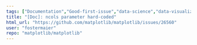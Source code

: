 ```yaml
---
tags: ["Documentation","Good-first-issue","data-science","data-visualization","gtk","hacktoberfest","matplotlib","plotting","python","qt","tk","wx"]
title: "[Doc]: ncols parameter hard-coded"
html_url: "https://github.com/matplotlib/matplotlib/issues/26560"
user: "fostermaier"
repo: "matplotlib/matplotlib"
---
```


